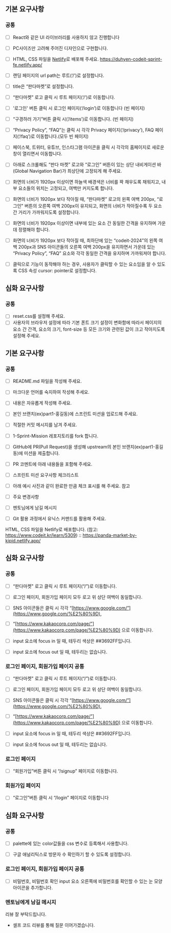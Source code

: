 ## 기본 요구사항

### 공통

- [ ] React와 같은 UI 라이브러리를 사용하지 않고 진행합니다

- [ ]  PC사이즈만 고려해 주어진 디자인으로 구현합니다.

- [ ]  HTML, CSS 파일을 [Netlify](https://www.netlify.com/)로 배포해 주세요. https://duhyen-codeit-sprint-fe.netlify.app/

- [ ]  랜딩 페이지의 url path는 루트(‘/’)로 설정합니다.

- [ ]  title은 “판다마켓”로 설정합니다.

- [ ]  “판다마켓” 로고 클릭 시 루트 페이지(‘/’)로 이동합니다.

- [ ]  '로그인' 버튼 클릭 시 로그인 페이지(‘/login’)로 이동합니다 (빈 페이지)

- [ ]  “구경하러 가기”버튼 클릭 시(’/items’)로 이동합니다. (빈 페이지)

- [ ]  “Privacy Policy”, “FAQ”는 클릭 시 각각 Privacy 페이지(‘/privacy’), FAQ 페이지(‘/faq’)로 이동합니다.(모두 빈 페이지)

- [ ]  페이스북, 트위터, 유튜브, 인스타그램 아이콘을 클릭 시 각각의 홈페이지로 새로운 창이 열리면서 이동합니다.

- [ ]  아래로 스크롤해도 “판다 마켓” 로고와 “로그인” 버튼이 있는 상단 내비게이션 바(Global Navigation Bar)가 최상단에 고정되게 해 주세요.

- [ ]  화면의 너비가 1920px 이상이면 하늘색 배경색은 너비를 꽉 채우도록 채워지고, 내부 요소들의 위치는 고정되고, 여백만 커지도록 합니다.

- [ ]  화면의 너비가 1920px 보다 작아질 때, “판다마켓” 로고의 왼쪽 여백 200px, “로그인" 버튼의 오른쪽 여백 200px이 유지되고, 화면의 너비가 작아질수록 두 요소 간 거리가 가까워지도록 설정합니다.

- [ ]  화면의 너비가 1920px 이상이면 내부에 있는 요소 간 동일한 간격을 유지하며 가운데 정렬해야 합니다.

- [ ]  화면의 너비가 1920px 보다 작아질 때, 최하단에 있는 “codeit-2024”의 왼쪽 여백 200px과 SNS 아이콘들의 오른쪽 여백 200px을 유지하면서 가운데 있는 “Privacy Policy”, “FAQ” 요소와 각각 동일한 간격을 유지하며 가까워져야 합니다.

- [ ]  클릭으로 기능이 동작해야 하는 경우, 사용자가 클릭할 수 있는 요소임을 알 수 있도록 CSS 속성 cursor: pointer로 설정합니다.

## 심화 요구사항

### 공통
 
- [ ] reset.css를 설정해 주세요.
- [ ] 사용자의 브라우저 설정에 따라 기본 폰트 크기 설정이 변화함에 따라서 페이지의 요소 간 간격, 요소의 크기, font-size 등 모든 크기와 관련된 값이 크고 작아지도록 설정해 주세요.

## 기본 요구사항

### 공통

 - [ ]  README.md 파일을 작성해 주세요.

 - [ ]  마크다운 언어를 숙지하여 작성해 주세요.

 - [ ]  내용은 자유롭게 작성해 주세요.

 - [ ]  본인 브랜치(ex)part1-홍길동)에 스프린트 미션을 업로드해 주세요.

 - [ ]  적절한 커밋 메시지를 남겨 주세요.

 - [ ]  1-Sprint-Mission 레포지토리를 fork 합니다.

 - [ ]  GitHub에 PR(Pull Request)을 생성해 upstream의 본인 브랜치(ex)part1-홍길동)에 미션을 제출합니다.

 - [ ]  PR 코멘트에 아래 내용들을 포함해 주세요.

 - [ ]  스프린트 미션 요구사항 체크리스트

 - [ ]  아래 예시 사진과 같이 완료한 만큼 체크 표시를 해 주세요. 참고

 - [ ]  주요 변경사항

 - [ ]  멘토님에게 남길 메시지

 - [ ]  Git 활용 과정에서 유닉스 커맨드를 활용해 주세요.

 HTML, CSS 파일을 Netlify로 배포합니다. (참고: https://www.codeit.kr/learn/5309) :: https://panda-market-by-kipid.netlify.app/

## 심화 요구사항

### 공통

 - [ ]  “판다마켓" 로고 클릭 시 루트 페이지(“/”)로 이동합니다.

 - [ ]  로그인 페이지, 회원가입 페이지 모두 로고 위 상단 여백이 동일합니다.

 - [ ]  SNS 아이콘들은 클릭 시 각각 “[https://www.google.com/”](https://www.google.com/%E2%80%9D), 

 - [ ]  “[https://www.kakaocorp.com/page/”](https://www.kakaocorp.com/page/%E2%80%9D) 으로 이동합니다.

 - [ ]  input 요소에 focus in 일 때, 테두리 색상은 ##3692FF입니다.

 - [ ]  input 요소에 focus out 일 때, 테두리는 없습니다.



### 로그인 페이지, 회원가입 페이지 공통

 - [ ]  “판다마켓" 로고 클릭 시 루트 페이지(“/”)로 이동합니다.

 - [ ]  로그인 페이지, 회원가입 페이지 모두 로고 위 상단 여백이 동일합니다.

 - [ ]  SNS 아이콘들은 클릭 시 각각 “[https://www.google.com/”](https://www.google.com/%E2%80%9D), 

 - [ ]  “[https://www.kakaocorp.com/page/”](https://www.kakaocorp.com/page/%E2%80%9D) 으로 이동합니다.

 - [ ]  input 요소에 focus in 일 때, 테두리 색상은 ##3692FF입니다.

 - [ ]  input 요소에 focus out 일 때, 테두리는 없습니다.

### 로그인 페이지

 - [ ]  “회원가입”버튼 클릭 시 “/signup” 페이지로 이동합니다.

### 회원가입 페이지

 - [ ]  “로그인”버튼 클릭 시 “/login” 페이지로 이동합니다

## 심화 요구사항

### 공통

 - [ ]  palette에 있는 color값들을 css 변수로 등록해서 사용합니다.

 - [ ]  구글 애널리틱스로 방문자 수 확인하기 할 수 있도록 설정합니다.

### 로그인 페이지, 회원가입 페이지 공통

 - [ ]  비밀번호, 비밀번호 확인 input 요소 오른쪽에 비밀번호를 확인할 수 있는 눈 모양 아이콘을 추가합니다.

### 멘토님에게 남길 메시지

리뷰 잘 부탁드립니다.


- 셀프 코드 리뷰를 통해 질문 이어가겠습니다.
